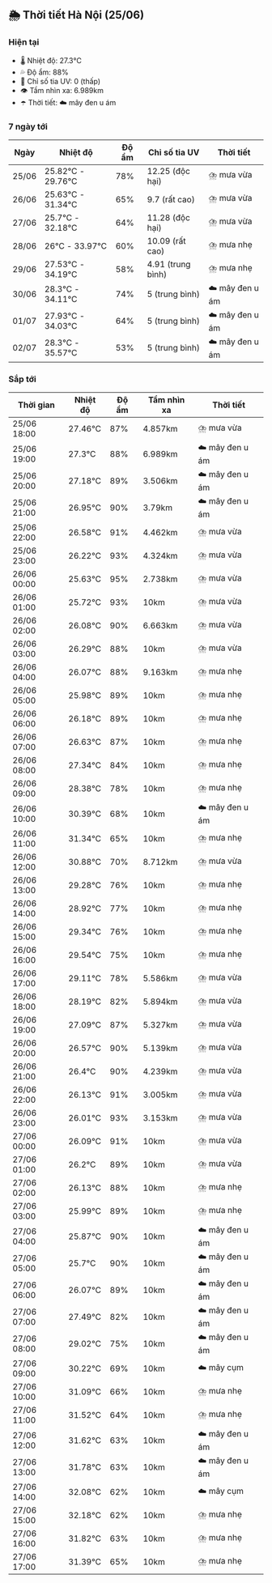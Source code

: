 ## 🌦️ Thời tiết Hà Nội (25/06)

### Hiện tại

- 🌡️ Nhiệt độ: 27.3℃
- 💦 Độ ẩm: 88%
- 🌟 Chỉ số tia UV: 0 (thấp)
- 👁️ Tầm nhìn xa: 6.989km
- ☂️ Thời tiết: ☁️ mây đen u ám

### 7 ngày tới

| Ngày | Nhiệt độ | Độ ẩm | Chỉ số tia UV | Thời tiết |
| --- | --- | --- | --- | --- |
| 25/06 | 25.82℃ - 29.76℃ | 78% | 12.25 (độc hại) | ⛈️ mưa vừa |
| 26/06 | 25.63℃ - 31.34℃ | 65% | 9.7 (rất cao) | ⛈️ mưa vừa |
| 27/06 | 25.7℃ - 32.18℃ | 64% | 11.28 (độc hại) | ⛈️ mưa vừa |
| 28/06 | 26℃ - 33.97℃ | 60% | 10.09 (rất cao) | ⛈️ mưa nhẹ |
| 29/06 | 27.53℃ - 34.19℃ | 58% | 4.91 (trung bình) | ⛈️ mưa nhẹ |
| 30/06 | 28.3℃ - 34.11℃ | 74% | 5 (trung bình) | ☁️ mây đen u ám |
| 01/07 | 27.93℃ - 34.03℃ | 64% | 5 (trung bình) | ☁️ mây đen u ám |
| 02/07 | 28.3℃ - 35.57℃ | 53% | 5 (trung bình) | ☁️ mây đen u ám |

### Sắp tới

| Thời gian | Nhiệt độ | Độ ẩm | Tầm nhìn xa | Thời tiết |
| --- | --- | --- | --- | --- |
| 25/06 18:00 | 27.46℃ | 87% | 4.857km | ⛈️ mưa vừa |
| 25/06 19:00 | 27.3℃ | 88% | 6.989km | ☁️ mây đen u ám |
| 25/06 20:00 | 27.18℃ | 89% | 3.506km | ☁️ mây đen u ám |
| 25/06 21:00 | 26.95℃ | 90% | 3.79km | ☁️ mây đen u ám |
| 25/06 22:00 | 26.58℃ | 91% | 4.462km | ⛈️ mưa vừa |
| 25/06 23:00 | 26.22℃ | 93% | 4.324km | ⛈️ mưa vừa |
| 26/06 00:00 | 25.63℃ | 95% | 2.738km | ⛈️ mưa vừa |
| 26/06 01:00 | 25.72℃ | 93% | 10km | ⛈️ mưa vừa |
| 26/06 02:00 | 26.08℃ | 90% | 6.663km | ⛈️ mưa vừa |
| 26/06 03:00 | 26.29℃ | 88% | 10km | ⛈️ mưa vừa |
| 26/06 04:00 | 26.07℃ | 88% | 9.163km | ⛈️ mưa nhẹ |
| 26/06 05:00 | 25.98℃ | 89% | 10km | ⛈️ mưa nhẹ |
| 26/06 06:00 | 26.18℃ | 89% | 10km | ⛈️ mưa nhẹ |
| 26/06 07:00 | 26.63℃ | 87% | 10km | ⛈️ mưa nhẹ |
| 26/06 08:00 | 27.34℃ | 84% | 10km | ⛈️ mưa nhẹ |
| 26/06 09:00 | 28.38℃ | 78% | 10km | ⛈️ mưa nhẹ |
| 26/06 10:00 | 30.39℃ | 68% | 10km | ☁️ mây đen u ám |
| 26/06 11:00 | 31.34℃ | 65% | 10km | ⛈️ mưa nhẹ |
| 26/06 12:00 | 30.88℃ | 70% | 8.712km | ⛈️ mưa vừa |
| 26/06 13:00 | 29.28℃ | 76% | 10km | ⛈️ mưa nhẹ |
| 26/06 14:00 | 28.92℃ | 77% | 10km | ⛈️ mưa nhẹ |
| 26/06 15:00 | 29.34℃ | 76% | 10km | ⛈️ mưa nhẹ |
| 26/06 16:00 | 29.54℃ | 75% | 10km | ⛈️ mưa nhẹ |
| 26/06 17:00 | 29.11℃ | 78% | 5.586km | ⛈️ mưa vừa |
| 26/06 18:00 | 28.19℃ | 82% | 5.894km | ⛈️ mưa vừa |
| 26/06 19:00 | 27.09℃ | 87% | 5.327km | ⛈️ mưa vừa |
| 26/06 20:00 | 26.57℃ | 90% | 5.139km | ⛈️ mưa vừa |
| 26/06 21:00 | 26.4℃ | 90% | 4.239km | ⛈️ mưa vừa |
| 26/06 22:00 | 26.13℃ | 91% | 3.005km | ⛈️ mưa vừa |
| 26/06 23:00 | 26.01℃ | 93% | 3.153km | ⛈️ mưa vừa |
| 27/06 00:00 | 26.09℃ | 91% | 10km | ⛈️ mưa vừa |
| 27/06 01:00 | 26.2℃ | 89% | 10km | ⛈️ mưa vừa |
| 27/06 02:00 | 26.13℃ | 88% | 10km | ⛈️ mưa nhẹ |
| 27/06 03:00 | 25.99℃ | 89% | 10km | ⛈️ mưa nhẹ |
| 27/06 04:00 | 25.87℃ | 90% | 10km | ☁️ mây đen u ám |
| 27/06 05:00 | 25.7℃ | 90% | 10km | ☁️ mây đen u ám |
| 27/06 06:00 | 26.07℃ | 89% | 10km | ☁️ mây đen u ám |
| 27/06 07:00 | 27.49℃ | 82% | 10km | ☁️ mây đen u ám |
| 27/06 08:00 | 29.02℃ | 75% | 10km | ☁️ mây đen u ám |
| 27/06 09:00 | 30.22℃ | 69% | 10km | ☁️ mây cụm |
| 27/06 10:00 | 31.09℃ | 66% | 10km | ⛈️ mưa nhẹ |
| 27/06 11:00 | 31.52℃ | 64% | 10km | ⛈️ mưa nhẹ |
| 27/06 12:00 | 31.62℃ | 63% | 10km | ☁️ mây đen u ám |
| 27/06 13:00 | 31.78℃ | 63% | 10km | ☁️ mây đen u ám |
| 27/06 14:00 | 32.08℃ | 62% | 10km | ☁️ mây cụm |
| 27/06 15:00 | 32.18℃ | 62% | 10km | ⛈️ mưa nhẹ |
| 27/06 16:00 | 31.82℃ | 63% | 10km | ⛈️ mưa nhẹ |
| 27/06 17:00 | 31.39℃ | 65% | 10km | ⛈️ mưa nhẹ |
